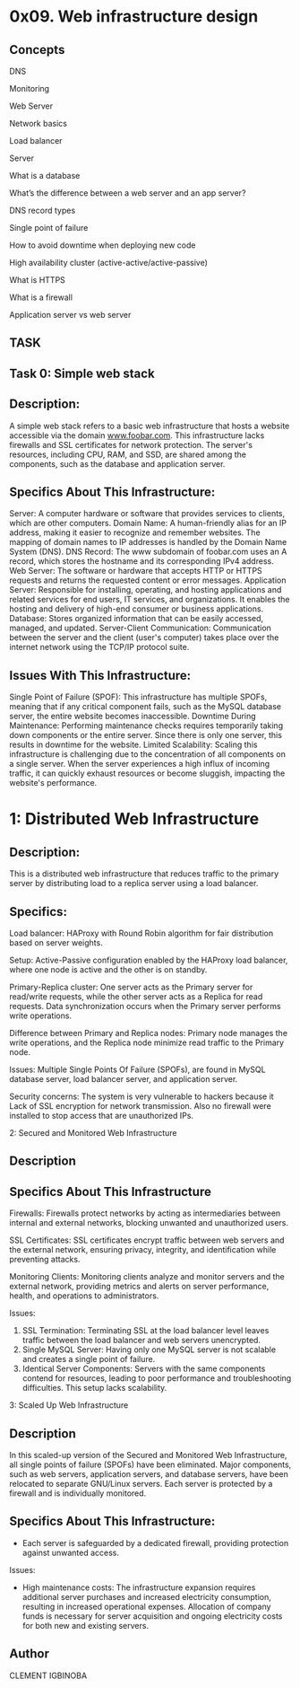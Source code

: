 # 0x09. Web infrastructure design
## Concepts
DNS

Monitoring

Web Server

Network basics

Load balancer

Server

What is a database

What’s the difference between a web server and an app server?

DNS record types

Single point of failure

How to avoid downtime when deploying new code

High availability cluster (active-active/active-passive)

What is HTTPS

What is a firewall

Application server vs web server

## TASK

## Task 0: Simple web stack

## Description:
A simple web stack refers to a basic web infrastructure that hosts a website accessible via the domain www.foobar.com. This infrastructure lacks firewalls and SSL certificates for network protection. The server's resources, including CPU, RAM, and SSD, are shared among the components, such as the database and application server.

## Specifics About This Infrastructure:

Server: A computer hardware or software that provides services to clients, which are other computers.
Domain Name: A human-friendly alias for an IP address, making it easier to recognize and remember websites. The mapping of domain names to IP addresses is handled by the Domain Name System (DNS).
DNS Record: The www subdomain of foobar.com uses an A record, which stores the hostname and its corresponding IPv4 address.
Web Server: The software or hardware that accepts HTTP or HTTPS requests and returns the requested content or error messages.
Application Server: Responsible for installing, operating, and hosting applications and related services for end users, IT services, and organizations. It enables the hosting and delivery of high-end consumer or business applications.
Database: Stores organized information that can be easily accessed, managed, and updated.
Server-Client Communication: Communication between the server and the client (user's computer) takes place over the internet network using the TCP/IP protocol suite.

## Issues With This Infrastructure: 

Single Point of Failure (SPOF): This infrastructure has multiple SPOFs, meaning that if any critical component fails, such as the MySQL database server, the entire website becomes inaccessible.
Downtime During Maintenance: Performing maintenance checks requires temporarily taking down components or the entire server. Since there is only one server, this results in downtime for the website.
Limited Scalability: Scaling this infrastructure is challenging due to the concentration of all components on a single server. When the server experiences a high influx of incoming traffic, it can quickly exhaust resources or become sluggish, impacting the website's performance.

# 1: Distributed Web Infrastructure

## Description:
This is a distributed web infrastructure that reduces traffic to the primary server by distributing load to a replica server using a load balancer.

## Specifics:
Load balancer: HAProxy with Round Robin algorithm for fair distribution based on server weights.

 Setup: Active-Passive configuration enabled by the HAProxy load balancer, where one node is active and the other is on standby.

 Primary-Replica cluster: One server acts as the Primary server for read/write requests, while the other server acts as a Replica for read requests. Data synchronization occurs when the Primary server performs write operations.

Difference between Primary and Replica nodes: Primary node manages the write operations, and the Replica node minimize read traffic to the Primary node.

Issues:
Multiple Single Points Of Failure (SPOFs), are found in MySQL database server, load balancer server, and application server.

Security concerns: The system is very vulnerable to hackers because it Lack of SSL encryption for network transmission. Also no firewall were installed to stop access that are unauthorized IPs.

2: Secured and Monitored Web Infrastructure

## Description
## Specifics About This Infrastructure
Firewalls: Firewalls protect networks by acting as intermediaries between internal and external networks, blocking unwanted and unauthorized users.

SSL Certificates: SSL certificates encrypt traffic between web servers and the external network, ensuring privacy, integrity, and identification while preventing attacks.

Monitoring Clients: Monitoring clients analyze and monitor servers and the external network, providing metrics and alerts on server performance, health, and operations to administrators.

 Issues:
1. SSL Termination: Terminating SSL at the load balancer level leaves traffic between the load balancer and web servers unencrypted.
2. Single MySQL Server: Having only one MySQL server is not scalable and creates a single point of failure.
3. Identical Server Components: Servers with the same components contend for resources, leading to poor performance and troubleshooting difficulties. This setup lacks scalability.

3: Scaled Up Web Infrastructure

## Description
In this scaled-up version of the Secured and Monitored Web Infrastructure, all single points of failure (SPOFs) have been eliminated. Major components, such as web servers, application servers, and database servers, have been relocated to separate GNU/Linux servers. Each server is protected by a firewall and is individually monitored. 

## Specifics About This Infrastructure:
- Each server is safeguarded by a dedicated firewall, providing protection against unwanted access.
  
Issues:
- High maintenance costs: The infrastructure expansion requires additional server purchases and increased electricity consumption, resulting in increased operational expenses. Allocation of company funds is necessary for server acquisition and ongoing electricity costs for both new and existing servers.

## Author
CLEMENT IGBINOBA
